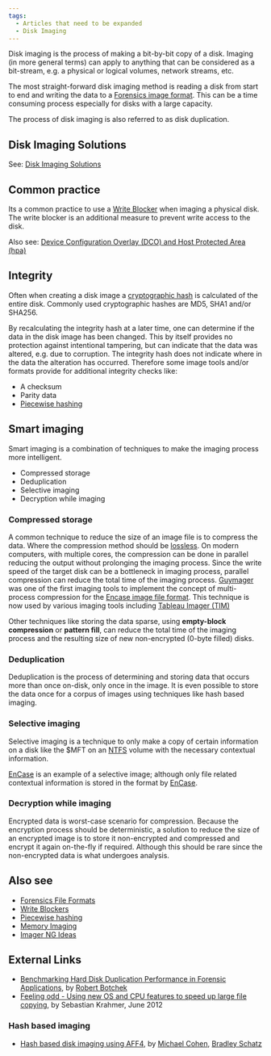 ```yaml
---
tags:
  - Articles that need to be expanded
  - Disk Imaging
---
```

Disk imaging is the process of making a bit-by-bit copy of a disk.
Imaging (in more general terms) can apply to anything that can be
considered as a bit-stream, e.g. a physical or logical volumes, network
streams, etc.

The most straight-forward disk imaging method is reading a disk from start to
end and writing the data to a [Forensics image format](tags/#disk-image). This
can be a time consuming process especially for disks with a large capacity.

The process of disk imaging is also referred to as disk duplication.

## Disk Imaging Solutions

See: [Disk Imaging Solutions](tags/#disk-imaging)

## Common practice

Its a common practice to use a [Write
Blocker](write_blockers.md) when imaging a physical disk. The
write blocker is an additional measure to prevent write access to the
disk.

Also see: [Device Configuration Overlay (DCO) and Host Protected Area
(hpa)](dco_and_hpa.md)

## Integrity

Often when creating a disk image a [cryptographic
hash](https://en.wikipedia.org/wiki/Cryptographic_hash_function) is
calculated of the entire disk. Commonly used cryptographic hashes are
MD5, SHA1 and/or SHA256.

By recalculating the integrity hash at a later time, one can determine
if the data in the disk image has been changed. This by itself provides
no protection against intentional tampering, but can indicate that the
data was altered, e.g. due to corruption. The integrity hash does not
indicate where in the data the alteration has occurred. Therefore some
image tools and/or formats provide for additional integrity checks like:

* A checksum
* Parity data
* [Piecewise hashing](piecewise_hashing.md)

## Smart imaging

Smart imaging is a combination of techniques to make the imaging process
more intelligent.

* Compressed storage
* Deduplication
* Selective imaging
* Decryption while imaging

### Compressed storage

A common technique to reduce the size of an image file is to compress
the data. Where the compression method should be
[lossless](https://en.wikipedia.org/wiki/Lossless_data_compression). On
modern computers, with multiple cores, the compression can be done in
parallel reducing the output without prolonging the imaging process.
Since the write speed of the target disk can be a bottleneck in imaging
process, parallel compression can reduce the total time of the imaging
process. [Guymager](guymager.md) was one of the first imaging
tools to implement the concept of multi-process compression for the
[Encase image file format](encase_image_file_format.md). This
technique is now used by various imaging tools including [Tableau Imager
(TIM)](https://www.tableau.com/?pageid=productshttp://www.tableau.com/index.php?pageid=products&model=TSW-TIMmodel=TSW-TIM)

Other techniques like storing the data sparse, using **empty-block
compression** or **pattern fill**, can reduce the total time of the
imaging process and the resulting size of new non-encrypted (0-byte
filled) disks.

### Deduplication

Deduplication is the process of determining and storing data that occurs
more than once on-disk, only once in the image. It is even possible to
store the data once for a corpus of images using techniques like hash
based imaging.

### Selective imaging

Selective imaging is a technique to only make a copy of certain
information on a disk like the \$MFT on an [NTFS](ntfs.md)
volume with the necessary contextual information.

[EnCase](encase.md) is an example
of a selective image; although only file related contextual information
is stored in the format by [EnCase](encase.md).

### Decryption while imaging

Encrypted data is worst-case scenario for compression. Because the
encryption process should be deterministic, a solution to reduce the
size of an encrypted image is to store it non-encrypted and compressed
and encrypt it again on-the-fly if required. Although this should be
rare since the non-encrypted data is what undergoes analysis.

## Also see

* [Forensics File Formats](tags/#disk-image)
* [Write Blockers](write_blockers.md)
* [Piecewise hashing](piecewise_hashing.md)
* [Memory Imaging](memory_imaging.md)
* [Imager NG Ideas](imager_ng_ideas.md)

## External Links

* [Benchmarking Hard Disk Duplication Performance in Forensic Applications](http://www.tableau.com/pdf/en/Tableau_Forensic_Disk_Perf.pdf),
  by [Robert Botchek](robert_botchek.md)
* [Feeling odd - Using new OS and CPU features to speed up large file copying](http://stealth.openwall.net/papers/odd.pdf),
  by Sebastian Krahmer, June 2012

### Hash based imaging

* [Hash based disk imaging using AFF4](http://www.dfrws.org/2010/proceedings/2010-314.pdf),
  by [Michael Cohen](michael_cohen.md), [Bradley Schatz](bradley_schatz.md)
